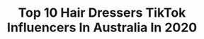 ---
title: Top 10 Hair Dressers TikTok Influencers In Australia In 2020
description: >-
  Find top hair dressers TikTok influencers in Australia in 2020. Most popular hashtags: #siblingcheck #tiktok #fail #foryourpage.
platform: TikTok
profiles:
  - username: "duchess_of_tiktok"
    fullname: >-
      Duchess of Tiktok
    location: "Australia"
    followers: 2336
    engagement: 1157
    commentsToLikes: 0.102981
    id: ckal7zgafhdtl0i78cz81eo8r
    verified: false
    hashtags: "#open, #believe, #public, #foryourpage"
  - username: "dailylifeofsnoopy"
    fullname: >-
      Snoopy the Dachshund
    location: "Australia"
    followers: 115842
    engagement: 1854
    commentsToLikes: 0.026165
    id: ck8vxvdchsefr0j78rkjazoxm
    verified: false
    hashtags: "#siblingcheck, #whatithought, #covid19, #newpuppycheck"
  - username: "mesciatwins"
    fullname: >-
      MESCIA TWINS
    location: "Australia"
    followers: 1734187
    engagement: 1912
    commentsToLikes: 0.006773
    id: ck9kg8ti76sb80j78nynvgzv6
    verified: true
    hashtags: "#haileybieber, #siblingcheck, #pov, #tommypartner"
  - username: "avalonrubi"
    fullname: >-
      avalon
    location: "Australia"
    followers: 25957
    engagement: 972
    commentsToLikes: 0.014950
    id: ckacwzvr4uz6h0i78yj98oyyz
    verified: false
    hashtags: "#dumbbitc, #coronavirus, #lacasadepapel, #moneyheist"
  - username: "_raybryant_"
    fullname: >-
      Ray
    location: "Australia"
    followers: 36420
    engagement: 1099
    commentsToLikes: 0.022888
    id: ck9skqb9pa1d90j78fb7lg5ox
    verified: false
    hashtags: "#fyp, #page, #teamguy, #4youpage"
  - username: "tumble.downs"
    fullname: >-
      TumbleDown
    location: "Australia"
    followers: 177141
    engagement: 1712
    commentsToLikes: 0.008470
    id: ck8tmm201fnkk0j78sn6q1ogb
    verified: false
    hashtags: "#futuretech, #haha, #yellowhearts, #starwars"
  - username: "tahliashorter"
    fullname: >-
      Tahlia Shorter
    location: "Australia"
    followers: 150603
    engagement: 1081
    commentsToLikes: 0.007784
    id: ck8qi52zb7rj90j78ljvfeswa
    verified: true
    hashtags: "#ootd, #betruebeyou, #plaits, #crown"
  - username: "lozzabi"
    fullname: >-
      lauren may 🦋
    location: "Australia"
    followers: 16222
    engagement: 2320
    commentsToLikes: 0.076989
    id: ck9drtucf5h6z0j78oelk7f3k
    verified: false
    hashtags: "#homeroutine, #littlethings, #comment, #drama"
  - username: "mz_zarah"
    fullname: >-
      ZARAH ROSE 💕
    location: "Australia"
    followers: 21957
    engagement: 1127
    commentsToLikes: 0.063344
    id: ck80oqmtujb7w0j78pvg8jh8k
    verified: false
    hashtags: "#nails, #maythe4th, #hairinspo, #foryou"
  - username: "jasminmitwali"
    fullname: >-
      Jasmin
    location: "Australia"
    followers: 41920
    engagement: 1127
    commentsToLikes: 0.192909
    id: cka68dd3tocu60i784wus9bti
    verified: false
    hashtags: "#dontdoit, #cantwait, #clothes, #viral"
---
